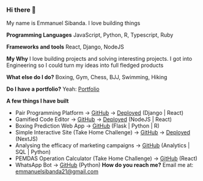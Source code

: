 ### Hi there 👋

My name is Emmanuel Sibanda. I love building things

**Programming Languages**
JavaScript, Python, R, Typescript, Ruby

**Frameworks and tools**
React, Django, NodeJS

**My Why**
I love building projects and solving interesting projects. I got into Engineering so I could turn my ideas into full fledged products

**What else do I do?**
Boxing, Gym, Chess, BJJ, Swimming, Hiking 

**Do I have a portfolio?**
Yeah: [Portfolio](https://emmanuelsibanda.com/)

**A few things I have built**
- Pair Programming Platform -> [GitHub](https://github.com/EmmS21/peerprogrammingplatform)  -> [Deployed](https://peerprogrammingplatform.vercel.app/) (Django | React)
- Gamified Code Editor -> [GitHub](https://github.com/EmmS21/coderace) -> [Deployed](https://code-race.vercel.app/) (NodeJS | React)   
- Boxing Prediction Web App -> [GitHub](https://github.com/EmmS21/SpringboardCapstoneBoxingPredictionWebApp) (Flask | Python | R) 
- Simple Interactive Site (Take Home Challenge) -> [GitHub](https://github.com/EmmS21/challenge-frontend) -> [Deployed](https://interactiveworld.vercel.app/) (NextJS)
- Analysing the efficacy of marketing campaigns -> [GitHub](https://github.com/EmmS21/Capstone---Monte-Carlo-Markov-Chain-Luigi-Pipeline) (Analytics | SQL | Python)
- PEMDAS Operation Calculator (Take Home Challenge) -> [GitHub](https://github.com/EmmS21/PEMDAS-Calculator)  (React)
- WhatsApp Bot -> [GitHub](https://github.com/EmmS21/gradientboostwhatsappchatbot)  (Python)
**How do you reach me?**
Email me at:
emmanuelsibanda21@gmail.com
<!--
**EmmS21/EmmS21** is a ✨ _special_ ✨ repository because its `README.md` (this file) appears on your GitHub profile.



Here are some ideas to get you started:

- 🔭 I’m currently working on ...
- 🌱 I’m currently learning ...
- 👯 I’m looking to collaborate on ...
- 🤔 I’m looking for help with ...
- 💬 Ask me about ...
- 📫 How to reach me: ...
- 😄 Pronouns: ...
- ⚡ Fun fact: ...
-->
